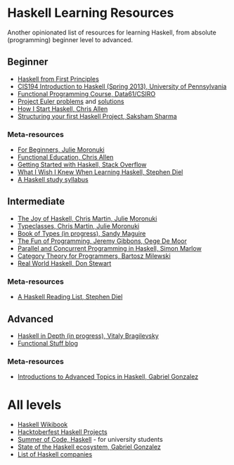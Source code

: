 # Haskell Learning Resources
Another opinionated list of resources for learning Haskell, from absolute (programming) beginner level to advanced.

## Beginner
* [Haskell from First Principles](http://haskellbook.com/)
* [CIS194 Introduction to Haskell (Spring 2013), University of Pennsylvania](https://www.seas.upenn.edu/~cis194/spring13/)
* [Functional Programming Course, Data61/CSIRO](https://github.com/data61/fp-course)
* [Project Euler problems](https://projecteuler.net/index.php?section=view) and [solutions](https://wiki.haskell.org/Euler_problems)
* [How I Start Haskell, Chris Allen](http://howistart.org/posts/haskell/1/index.html)
* [Structuring your first Haskell Project, Saksham Sharma](https://sakshamsharma.com/2018/03/haskell-proj-struct/)

### Meta-resources
* [For Beginners, Julie Moronuki](https://argumatronic.com/posts/1970-01-01-beginners.html)
* [Functional Education, Chris Allen](http://bitemyapp.com/posts/2014-12-31-functional-education.html)
* [Getting Started with Haskell, Stack Overflow](https://stackoverflow.com/questions/1012573/getting-started-with-haskell)
* [What I Wish I Knew When Learning Haskell, Stephen Diel](http://dev.stephendiehl.com/hask/)
* [A Haskell study syllabus](https://www.fpcomplete.com/haskell-syllabus)

## Intermediate
* [The Joy of Haskell, Chris Martin, Julie Moronuki](https://joyofhaskell.com/)
* [Typeclasses, Chris Martin, Julie Moronuki](https://typeclasses.com/)
* [Book of Types (in progress), Sandy Maguire](https://leanpub.com/book-of-types)
* [The Fun of Programming, Jeremy Gibbons, Oege De Moor](https://www.cs.ox.ac.uk/publications/books/fop/)
* [Parallel and Concurrent Programming in Haskell, Simon Marlow](https://simonmar.github.io/pages/pcph.html)
* [Category Theory for Programmers, Bartosz Milewski](https://bartoszmilewski.com/2014/10/28/category-theory-for-programmers-the-preface/)
* [Real World Haskell, Don Stewart](http://book.realworldhaskell.org/])

### Meta-resources
* [A Haskell Reading List, Stephen Diel](http://www.stephendiehl.com/posts/essential_haskell.html)

## Advanced
* [Haskell in Depth (in progress), Vitaly Bragilevsky](https://www.manning.com/books/haskell-in-depth)
* [Functional Stuff blog](https://functionalstuff.svbtle.com/)

### Meta-resources
* [Introductions to Advanced Topics in Haskell, Gabriel Gonzalez](http://www.haskellforall.com/2014/03/introductions-to-advanced-haskell-topics.html)

# All levels
* [Haskell Wikibook](https://en.wikibooks.org/wiki/Haskell)
* [Hacktoberfest Haskell Projects](https://github.com/search?l=Haskell&q=label%3Ahacktoberfest+state%3Aopen+type%3Aissue&type=Issues)
* [Summer of Code, Haskell](https://summer.haskell.org/) - for university students
* [State of the Haskell ecosystem, Gabriel Gonzalez](https://github.com/Gabriel439/post-rfc/blob/master/sotu.md)
* [List of Haskell companies](https://github.com/erkmos/haskell-companies)
